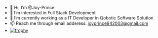 - 👋 Hi, I’m @Joy-Prince
- 👀 I’m interested in Full Stack Development
- 🌱 I’m currently working as a IT Developer in Qobotic Software Solution
- 📫 Reach me through email adderess: joyprince942003@gmail.com
- [![trophy](https://github-profile-trophy.vercel.app/?username=Joy-Prince)](https://github.com/Joy-Prince/github-profile-trophy)

<!---
prince-joy-prince/prince-joy-prince is a ✨ special ✨ repository because its `README.md` (this file) appears on your GitHub profile.
You can click the Preview link to take a look at your changes.
--->

